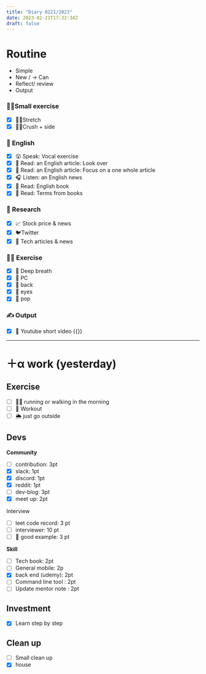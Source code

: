 ```yaml
---
title: "Diary 0221/2023"  
date: 2023-02-21T17:32:34Z
draft: false
---
```



# Routine

- Simple
- New / → Can
- Reflect/ review
- Output

### 🧘‍♀️Small exercise

- [x]  🤸‍♂️Stretch
- [x]  🧎‍♀️Crush + side

### 🏴󠁧󠁢󠁥󠁮󠁧󠁿 English

- [x]  😮 Speak: Vocal exercise
- [x]  📖 Read: an English article: Look over
- [x]  📖 Read: an English article: Focus on a one whole article
- [x]  🎧 Listen:  an English news
- [x]  📖 Read: English book
- [x]  📖 Read: Terms from books

### 👀 Research

- [x]  📈 Stock price & news
- [x]  🐦Twitter
- [x]  👾 Tech articles & news

### 🧘‍♀️ Exercise

- [x]  🧘 Deep breath
- [x]  🧘 PC
- [x]  🙆 back
- [x]  🧐 eyes
- [x]  🕺 pop

### ✍️ Output

- [x]  🎥 Youtube short video {{<youtube t1CDztUS8HQ>}}

---

# ＋α work (yesterday)

## Exercise

- [ ]  🏃‍♀️ running or walking in the morning
- [ ]  💪 Workout
- [ ]  🌦 just go outside

## Devs

**Community**

- [ ]  contribution: 3pt
- [x]  slack: 1pt
- [x]  discord: 1pt
- [x]  reddit: 1pt
- [ ]  dev-blog: 3pt
- [x]  meet up: 2pt

Interview

- [ ]  leet code record: 3 pt
- [ ]  interviewer: 10 pt
- [ ]  👀 good example: 3 pt

**Skill**

- [ ]  Tech book: 2pt
- [ ]  General mobile: 2p
- [x]  back end (udemy): 2pt
- [ ]  Command line tool : 2pt
- [ ]  Update mentor note : 2pt

## Investment

- [x]  Learn step by step

## Clean up

- [ ]  Small clean up
- [x]  house